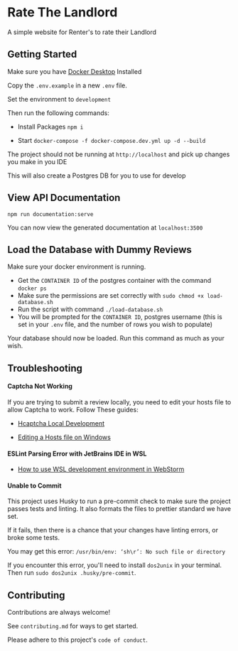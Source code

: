# Rate The Landlord

A simple website for Renter's to rate their Landlord

## Getting Started

Make sure you have [Docker Desktop](https://www.docker.com/products/docker-desktop/) Installed

Copy the `.env.example` in a new `.env` file.

Set the environment to `development`

Then run the following commands:

- Install Packages `npm i`

- Start `docker-compose -f docker-compose.dev.yml up -d --build`

The project should not be running at `http://localhost` and pick up changes you make in you IDE

This will also create a Postgres DB for you to use for develop

## View API Documentation

`npm run documentation:serve`

You can now view the generated documentation at `localhost:3500`

## Load the Database with Dummy Reviews

Make sure your docker environment is running.

- Get the `CONTAINER ID` of the postgres container with the command `docker ps`
- Make sure the permissions are set correctly with `sudo chmod +x load-database.sh`
- Run the script with command `./load-database.sh`
- You will be prompted for the `CONTAINER ID`, postgres username (this is set in your `.env` file, and the number of rows you wish to populate)

Your database should now be loaded. Run this command as much as your wish.

## Troubleshooting

#### Captcha Not Working

If you are trying to submit a review locally, you need to edit your hosts file to allow Captcha to work. Follow These guides:

- [Hcaptcha Local Development](https://docs.hcaptcha.com/#local-development)

- [Editing a Hosts file on Windows](https://techcult.com/fix-access-denied-when-editing-hosts-file/#:~:text=In%20order%20to%20fix%20Access%20denied%20when%20editing,3.In%20the%20attribute%20section%2C%20uncheck%20the%20Read-only%20box.)

#### ESLint Parsing Error with JetBrains IDE in WSL

- [How to use WSL development environment in WebStorm](https://www.jetbrains.com/help/webstorm/how-to-use-wsl-development-environment-in-product.html)

#### Unable to Commit

This project uses Husky to run a pre-commit check to make sure the project passes tests and linting. It also formats the files to prettier standard we have set.

If it fails, then there is a chance that your changes have linting errors, or broke some tests.

You may get this error: `/usr/bin/env: ‘sh\r’: No such file or directory`

If you encounter this error, you'll need to install `dos2unix` in your terminal. Then run `sudo dos2unix .husky/pre-commit`.

## Contributing

Contributions are always welcome!

See `contributing.md` for ways to get started.

Please adhere to this project's `code of conduct`.
